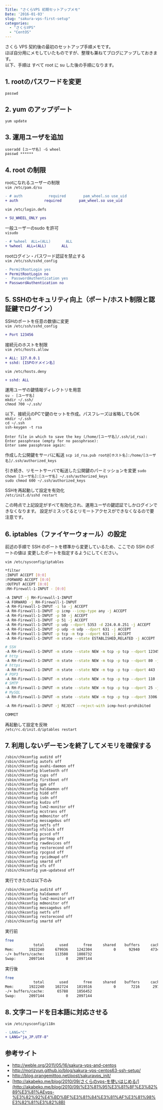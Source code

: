 ```yaml
---
Title: "さくらVPS 初期セットアップメモ"
Date: '2016-01-03'
slug: "sakura-vps-first-setup"
categories:
  - "さくらVPS"
  - "CentOS"
---
```


さくら VPS 契約後の最初のセットアップ手順メモです。  
ほぼ自分用にメモしていたものですが、整理も兼ねてブログにアップしておきます。  
以下、手順は すべて root に su した後の手順になります。

## 1. rootのパスワードを変更
`passwd`

## 2. yum のアップデート
`yum update`

## 3. 運用ユーザを追加
`useradd [ユーザ名] -G wheel`  
`passwd ******`

## 4. root の制限

rootになれるユーザーの制限  
`vim /etc/pam.d/su`
```diff
- # auth            required        pam_wheel.so use_uid
+ auth            required        pam_wheel.so use_uid
```
`vim /etc/login.defs`
```diff
+ SU_WHEEL_ONLY yes
```
一般ユーザーのsudo を許可  
`visudo`
```diff
- # %wheel  ALL=(ALL)       ALL
+ %wheel  ALL=(ALL)       ALL
```
rootログイン・パスワード認証を禁止する  
`vim /etc/ssh/sshd_config`
```diff
- PermitRootLogin yes
+ PermitRootLogin no
-  PasswordAuthentication yes
+ PasswordAuthentication no
```

## 5. SSHのセキュリティ向上（ポート/ホスト制限と認証鍵でログイン）

SSHのポートを任意の数値に変更  
`vim /etc/ssh/sshd_config`
```diff
+ Port 123456
```
接続元のホストを制限  
`vim /etc/hosts.allow`
```diff
+ ALL: 127.0.0.1
+ sshd: [ISPのドメイン名]
```
`vim /etc/hosts.deny`
```diff
+ sshd: ALL
```

運用ユーザの鍵情報ディレクトリを用意  
`su - [ユーザ名]`  
`mkdir ~/.ssh/`  
`chmod 700 ~/.ssh/`  

以下、接続元のPCで鍵のセットを作成。パスフレーズは省略してもOK  
`mkdir ~/.ssh`  
`cd ~/.ssh`  
`ssh-keygen -t rsa`  
```
Enter file in which to save the key (/home/[ユーザ名]/.ssh/id_rsa):
Enter passphrase (empty for no passphrase):
Enter same passphrase again:
```
作成した公開鍵をサーバに転送
`scp id_rsa.pub root@[ホスト名]:/home/[ユーザ名]/.ssh/authorized_keys`  

引き続き、リモートサーバで転送した公開鍵のパーミッションを変更
`sudo chown [ユーザ名]:[ユーザ名] ~/.ssh/authorized_keys`  
`sudo chmod 600 ~/.ssh/authorized_keys`  

SSHを再起動して設定を有効化  
`/etc/init.d/sshd restart`

この時点で上記設定がすべて有効化され、運用ユーザの鍵認証でしかログインできなくなります。
設定がミスってるとリモートアクセスができなくなるので要注意です。

## 6. iptables（ファイヤーウォール）の設定

前述の手順で SSH のポートを標準から変更しているため、ここでの SSH のポートの値は
変更したポートを指定するようにしてください。

`vim /etc/sysconfig/iptables`
```bash
*filter
:INPUT ACCEPT [0:0]
:FORWARD ACCEPT [0:0]
:OUTPUT ACCEPT [0:0]
:RH-Firewall-1-INPUT - [0:0]

-A INPUT -j RH-Firewall-1-INPUT
-A FORWARD -j RH-Firewall-1-INPUT
-A RH-Firewall-1-INPUT -i lo -j ACCEPT
-A RH-Firewall-1-INPUT -p icmp --icmp-type any -j ACCEPT
-A RH-Firewall-1-INPUT -p 50 -j ACCEPT
-A RH-Firewall-1-INPUT -p 51 -j ACCEPT
-A RH-Firewall-1-INPUT -p udp --dport 5353 -d 224.0.0.251 -j ACCEPT
-A RH-Firewall-1-INPUT -p udp -m udp --dport 631 -j ACCEPT
-A RH-Firewall-1-INPUT -p tcp -m tcp --dport 631 -j ACCEPT
-A RH-Firewall-1-INPUT -m state --state ESTABLISHED,RELATED -j ACCEPT

# SSH
-A RH-Firewall-1-INPUT -m state --state NEW -m tcp -p tcp --dport 123456 -j ACCEPT
# http
-A RH-Firewall-1-INPUT -m state --state NEW -m tcp -p tcp --dport 80 -j ACCEPT
# https
-A RH-Firewall-1-INPUT -m state --state NEW -m tcp -p tcp --dport 443 -j ACCEPT
# POP3
-A RH-Firewall-1-INPUT -m state --state NEW -m tcp -p tcp --dport 110 -j ACCEPT
# SMTP
-A RH-Firewall-1-INPUT -m state --state NEW -m tcp -p tcp --dport 25 -j ACCEPT
# MySQL
-A RH-Firewall-1-INPUT -m state --state NEW -m tcp -p tcp --dport 3306 -j ACCEPT

-A RH-Firewall-1-INPUT -j REJECT --reject-with icmp-host-prohibited

COMMIT
```

再起動して設定を反映  
`/etc/rc.d/init.d/iptables restart`

## 7. 利用しないデーモンを終了してメモリを確保する
```bash
/sbin/chkconfig auditd off
/sbin/chkconfig autofs off
/sbin/chkconfig avahi-daemon off
/sbin/chkconfig bluetooth off
/sbin/chkconfig cups off
/sbin/chkconfig firstboot off
/sbin/chkconfig gpm off
/sbin/chkconfig haldaemon off
/sbin/chkconfig hidd off
/sbin/chkconfig isdn off
/sbin/chkconfig kudzu off
/sbin/chkconfig lvm2-monitor off
/sbin/chkconfig mcstrans off
/sbin/chkconfig mdmonitor off
/sbin/chkconfig messagebus off
/sbin/chkconfig netfs off
/sbin/chkconfig nfslock off
/sbin/chkconfig pcscd off
/sbin/chkconfig portmap off
/sbin/chkconfig rawdevices off
/sbin/chkconfig restorecond off
/sbin/chkconfig rpcgssd off
/sbin/chkconfig rpcidmapd off
/sbin/chkconfig smartd off
/sbin/chkconfig xfs off
/sbin/chkconfig yum-updatesd off
```
実行できたのは以下のみ

```bash
/sbin/chkconfig auditd off
/sbin/chkconfig haldaemon off
/sbin/chkconfig lvm2-monitor off
/sbin/chkconfig mdmonitor off
/sbin/chkconfig messagebus off
/sbin/chkconfig netfs off
/sbin/chkconfig restorecond off
/sbin/chkconfig smartd off
```
実行前
```bash
free
             total       used       free     shared    buffers     cached
Mem:       1922240     679936    1242304          0      92940     473488
-/+ buffers/cache:     113508    1808732
Swap:      2097144          0    2097144
```
実行後
```bash
free
             total       used       free     shared    buffers     cached
Mem:       1922240     102724    1819516          0       7216      29720
-/+ buffers/cache:      65788    1856452
Swap:      2097144          0    2097144
```

## 8. 文字コードを日本語に対応させる
`vim /etc/sysconfig/i18n`  
```diff
- LANG="C"
+ LANG="ja_JP.UTF-8"
```

## 参考サイト
- http://weble.org/2011/05/16/sakura-vps-and-centos
- http://morizyun.github.io/blog/sakura-vps-centos63-ssh-setup/
- http://blog.orangemittoo.net/post/sakuravps_init/
- [http://akabeko.me/blog/2010/09/さくらのvps-を使いはじめる/](http://akabeko.me/blog/2010/09/%E3%81%95%E3%81%8F%E3%82%89%E3%81%AEvps-%E3%82%92%E4%BD%BF%E3%81%84%E3%81%AF%E3%81%98%E3%82%81%E3%82%8B)